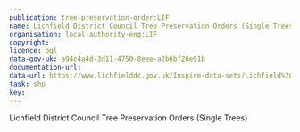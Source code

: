 ```yaml
---
publication: tree-preservation-order:LIF
name: Lichfield District Council Tree Preservation Orders (Single Trees)
organisation: local-authority-eng:LIF
copyright: 
licence: ogl
data-gov-uk: a94c4a4d-3d11-4750-8eee-a2b6bf26e91b
documentation-url: 
data-url: https://www.lichfielddc.gov.uk/Inspire-data-sets/Lichfield%20District%20Council%20Tree%20Preservation%20Orders%20Single%20Trees/Lichfield%20District%20Council%20Tree%20Preservation%20Orders%20Single%20Trees%20Shapefile.zip
task: shp
key: 
---
```


Lichfield District Council Tree Preservation Orders (Single Trees)

